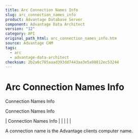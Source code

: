 ```yaml
---
title: Arc Connection Names Info
slug: arc_connection_names_info
product: Advantage Database Server
component: Advantage Data Architect
version: "12"
category: API
original_path_html: arc_connection_names_info.htm
source: Advantage CHM
tags:
  - arc
  - advantage-data-architect
checksum: 2b2a6c785aaad393dd7443aa3e5a98812ec53244
---
```


# Arc Connection Names Info

Connection Names Info

Connection Names Info

| Connection Names Info |  |  |  |  |

A connection name is the Advantage clients computer name.
